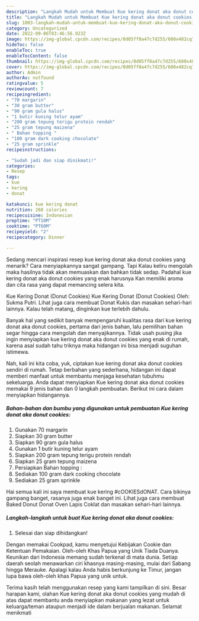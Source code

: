 ```yaml
---
description: "Langkah Mudah untuk Membuat Kue kering donat aka donut cookies yang Enak Banget"
title: "Langkah Mudah untuk Membuat Kue kering donat aka donut cookies yang Enak Banget"
slug: 1003-langkah-mudah-untuk-membuat-kue-kering-donat-aka-donut-cookies-yang-enak-banget
category: Uncategorized
date: 2022-09-06T03:46:56.923Z
image: https://img-global.cpcdn.com/recipes/0d05ff8a47c7d255/680x482cq70/kue-kering-donat-aka-donut-cookies-foto-resep-utama.jpg
hideToc: false
enableToc: true
enableTocContent: false
thumbnail: https://img-global.cpcdn.com/recipes/0d05ff8a47c7d255/680x482cq70/kue-kering-donat-aka-donut-cookies-foto-resep-utama.jpg
cover: https://img-global.cpcdn.com/recipes/0d05ff8a47c7d255/680x482cq70/kue-kering-donat-aka-donut-cookies-foto-resep-utama.jpg
author: Admin
authorAv: notfound
ratingvalue: 5
reviewcount: 7
recipeingredient:
- "70 margarin"
- "30 gram butter"
- "90 gram gula halus"
- "1 butir kuning telur ayam"
- "200 gram tepung terigu protein rendah"
- "25 gram tepung maizena"
- " Bahan topping "
- "100 gram dark cooking chocolate"
- "25 gram sprinkle"
recipeinstructions:

- "Sudah jadi dan siap dinikmati!"
categories:
- Resep
tags:
- kue
- kering
- donat

katakunci: kue kering donat 
nutrition: 268 calories
recipecuisine: Indonesian
preptime: "PT10M"
cooktime: "PT60M"
recipeyield: "2"
recipecategory: Dinner

---
```



Sedang mencari inspirasi resep kue kering donat aka donut cookies yang menarik? Cara menyiapkannya sangat gampang. Tapi Kalau keliru mengolah maka hasilnya tidak akan memuaskan dan bahkan tidak sedap. Padahal kue kering donat aka donut cookies yang enak harusnya Kan memiliki aroma dan cita rasa yang dapat memancing selera kita.


Kue Kering Donat (Donut Cookies) Kue Kering Donat (Donut Cookies) Oleh: Sukma Putri. Lihat juga cara membuat Donat Kukis dan masakan sehari-hari lainnya. Kalau telah matang, dinginkan kue terlebih dahulu.

Banyak hal yang sedikit banyak mempengaruhi kualitas rasa dari kue kering donat aka donut cookies, pertama dari jenis bahan, lalu pemilihan bahan segar hingga cara mengolah dan menyajikannya. Tidak usah pusing jika ingin menyiapkan kue kering donat aka donut cookies yang enak di rumah, karena asal sudah tahu triknya maka hidangan ini bisa menjadi suguhan istimewa.


Nah, kali ini kita coba, yuk, ciptakan kue kering donat aka donut cookies sendiri di rumah. Tetap berbahan yang sederhana, hidangan ini dapat memberi manfaat untuk membantu menjaga kesehatan tubuhmu sekeluarga. Anda dapat menyiapkan Kue kering donat aka donut cookies memakai 9 jenis bahan dan 0 langkah pembuatan. Berikut ini cara dalam menyiapkan hidangannya.

<!--inarticleads1-->

##### Bahan-bahan dan bumbu yang digunakan untuk pembuatan Kue kering donat aka donut cookies:

1. Gunakan 70 margarin
1. Siapkan 30 gram butter
1. Siapkan 90 gram gula halus
1. Gunakan 1 butir kuning telur ayam
1. Siapkan 200 gram tepung terigu protein rendah
1. Siapkan 25 gram tepung maizena
1. Persiapkan  Bahan topping :
1. Sediakan 100 gram dark cooking chocolate
1. Sediakan 25 gram sprinkle


Hai semua kali ini saya membuat kue kering #cOOKIESdONAT. Cara bikinya gampang banget, rasanya juga enak banget ini. Lihat juga cara membuat Baked Donut Donat Oven Lapis Coklat dan masakan sehari-hari lainnya. 

<!--inarticleads2-->

##### Langkah-langkah untuk buat Kue kering donat aka donut cookies:


1. Selesai dan siap dihidangkan!

Dengan memakai Cookpad, kamu menyetujui Kebijakan Cookie dan Ketentuan Pemakaian. Oleh-oleh Khas Papua yang Unik Tiada Duanya. Keunikan dari Indonesia memang sudah terkenal di mata dunia. Setiap daerah seolah menawarkan ciri khasnya masing-masing, mulai dari Sabang hingga Merauke. Apalagi kalau Anda habis berkunjung ke Timur, jangan lupa bawa oleh-oleh khas Papua yang unik untuk. 

Terima kasih telah menggunakan resep yang kami tampilkan di sini. Besar harapan kami, olahan Kue kering donat aka donut cookies yang mudah di atas dapat membantu anda menyiapkan makanan yang lezat untuk keluarga/teman ataupun menjadi ide dalam berjualan makanan. Selamat menikmati
